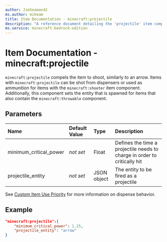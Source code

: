 ```yaml
---
author: JimSeaman42
ms.author: mikeam
title: Item Documentation - minecraft:projectile
description: "A reference document detailing the 'projectile' item component"
ms.service: minecraft-bedrock-edition
---
```


# Item Documentation - minecraft:projectile

`minecraft:projectile` compels the item to shoot, similarly to an arrow. Items with `minecraft:projectile` can be shot from dispensers or used as ammunition for items with the `minecraft:shooter` item component. Additionally, this component sets the entity that is spawned for items that also contain the `minecraft:throwable` component.

## Parameters

|Name |Default Value  |Type  |Description  |
|:----------|:----------|:----------|:----------|
|minimum_critical_power|*not set*| Float| Defines the time a projectile needs to charge in order to critically hit|
|projectile_entity|*not set* | JSON object| The entity to be fired as a projectile|

See [Custom Item Use Priority](../ItemUsePriority.md) for more information on dispense behavior.

## Example

```json
"minecraft:projectile":{
    "minimum_critical_power": 1.25,
    "projectile_entity": "arrow"
}
```
